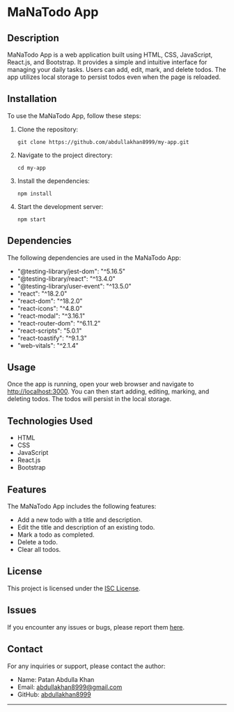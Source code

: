 # MaNaTodo App

## Description

MaNaTodo App is a web application built using HTML, CSS, JavaScript, React.js, and Bootstrap. It provides a simple and intuitive interface for managing your daily tasks. Users can add, edit, mark, and delete todos. The app utilizes local storage to persist todos even when the page is reloaded.

## Installation

To use the MaNaTodo App, follow these steps:

1. Clone the repository:
   ```
   git clone https://github.com/abdullakhan8999/my-app.git
   ```
2. Navigate to the project directory:
   ```
   cd my-app
   ```
3. Install the dependencies:
   ```
   npm install
   ```
4. Start the development server:
   ```
   npm start
   ```

## Dependencies

The following dependencies are used in the MaNaTodo App:

- "@testing-library/jest-dom": "^5.16.5"
- "@testing-library/react": "^13.4.0"
- "@testing-library/user-event": "^13.5.0"
- "react": "^18.2.0"
- "react-dom": "^18.2.0"
- "react-icons": "^4.8.0"
- "react-modal": "^3.16.1"
- "react-router-dom": "^6.11.2"
- "react-scripts": "5.0.1"
- "react-toastify": "^9.1.3"
- "web-vitals": "^2.1.4"

## Usage

Once the app is running, open your web browser and navigate to [http://localhost:3000](http://localhost:3000). You can then start adding, editing, marking, and deleting todos. The todos will persist in the local storage.

## Technologies Used

- HTML
- CSS
- JavaScript
- React.js
- Bootstrap

## Features

The MaNaTodo App includes the following features:

- Add a new todo with a title and description.
- Edit the title and description of an existing todo.
- Mark a todo as completed.
- Delete a todo.
- Clear all todos.

## License

This project is licensed under the [ISC License](LICENSE).

## Issues

If you encounter any issues or bugs, please report them [here](https://github.com/abdullakhan8999/my-app/issues).

## Contact

For any inquiries or support, please contact the author:

- Name: Patan Abdulla Khan
- Email: abdullakhan8999@gmail.com
- GitHub: [abdullakhan8999](https://github.com/abdullakhan8999)

---
